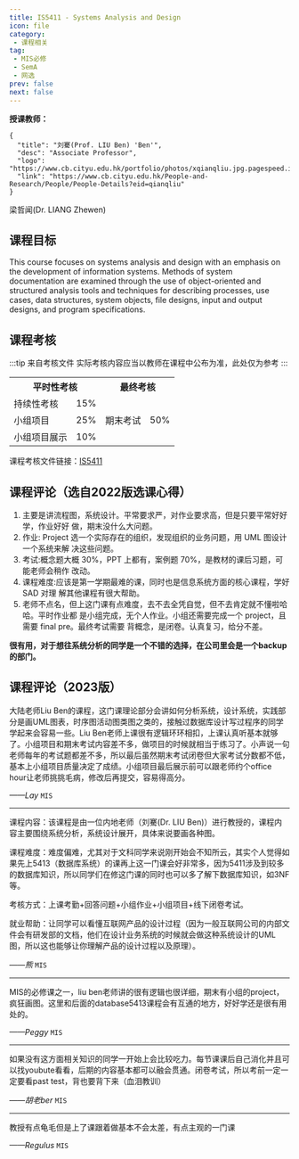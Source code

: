 ```yaml
---
title: IS5411 - Systems Analysis and Design
icon: file
category: 
 - 课程相关
tag:
 - MIS必修
 - SemA
 - 网选
prev: false
next: false
---
```


**授课教师：**

```card
{
  "title": "刘騫(Prof. LIU Ben) 'Ben'",
  "desc": "Associate Professor",
  "logo": "https://www.cb.cityu.edu.hk/portfolio/photos/xqianqliu.jpg.pagespeed.ic.EVGhuda5rw.webp",
  "link": "https://www.cb.cityu.edu.hk/People-and-Research/People/People-Details?eid=qianqliu"
}
```

梁哲闻(Dr. LIANG Zhewen) <Badge text="NEW" type="info" />

<!--more-->

## 课程目标

This course focuses on systems analysis and design with an emphasis on the development of information systems. Methods of system documentation are examined through the use of object-oriented and structured analysis tools and techniques for describing processes, use cases, data structures, system objects, file designs, input and output designs, and program specifications.

## 课程考核

:::tip 来自考核文件
实际考核内容应当以教师在课程中公布为准，此处仅为参考
:::

<table>
    <tr>
        <th colspan=2>
            平时性考核
        </th>
        <th colspan=2>
            最终考核
        </th>
    </tr>
    <tr>
        <td>
            持续性考核
        </td>
        <td>
            15%
        </td>
        <td rowspan=3>
            期末考试
        </td>
        <td rowspan=3>
            50%
        </td>
    </tr>
    <tr>
        <td>
            小组项目
        </td>
        <td>
            25%
        </td>
    </tr>
    <tr>
        <td>
            小组项目展示
        </td>
        <td>
            10%
        </td>
    </tr>
</table>

课程考核文件链接：[IS5411](https://www.cityu.edu.hk/catalogue/pg/202324/course/IS5411.pdf)

## 课程评论（选自2022版选课心得）

1. 主要是讲流程图，系统设计。平常要求严，对作业要求高，但是只要平常好好学，作业好好 做，期末没什么大问题。
2. 作业: Project 选一个实际存在的组织，发现组织的业务问题，用 UML 图设计一个系统来解 决这些问题。
3. 考试:概念题大概 30%，PPT 上都有，案例题 70%，是教材的课后习题，可能老师会稍作 改动。
4. 课程难度:应该是第一学期最难的课，同时也是信息系统方面的核心课程，学好 SAD 对理 解其他课程有很大帮助。
5. 老师不点名，但上这门课有点难度，去不去全凭自觉，但不去肯定就不懂啦哈哈。平时作业都 是小组完成，无个人作业。小组还需要完成一个 project，且需要 final pre。最终考试需要 背概念，是闭卷。认真复习，给分不差。

**很有用，对于想往系统分析的同学是一个不错的选择，在公司里会是一个backup的部门。**

## 课程评论（2023版）

大陆老师Liu Ben的课程，这门课理论部分会讲如何分析系统，设计系统，实践部分是画UML图表，时序图活动图类图之类的，接触过数据库设计写过程序的同学学起来会容易一些。Liu Ben老师上课很有逻辑环环相扣，上课认真听基本就够了。小组项目和期末考试内容差不多，做项目的时候就相当于练习了。小声说一句老师每年的考试题都差不多，所以最后虽然期末考试闭卷但大家考试分数都不低，基本上小组项目质量决定了成绩。小组项目最后展示前可以跟老师约个office hour让老师挑挑毛病，修改后再提交，容易得高分。

_——Lay_ `MIS`

---

课程内容：该课程是由一位内地老师（刘騫(Dr. LIU Ben)）进行教授的，课程内容主要围绕系统分析，系统设计展开，具体来说要画各种图。

课程难度：难度偏难，尤其对于文科同学来说刚开始会不知所云，其实个人觉得如果先上5413（数据库系统）的课再上这一门课会好非常多，因为5411涉及到较多的数据库知识，所以同学们在修这门课的同时也可以多了解下数据库知识，如3NF等。

考核方式：上课考勤+回答问题+小组作业+小组项目+线下闭卷考试。

就业帮助：让同学可以看懂互联网产品的设计过程（因为一般互联网公司的内部文件会有研发部的文档，他们在设计业务系统的时候就会做这种系统设计的UML图，所以这也能够让你理解产品的设计过程以及原理）。

_——熊_ `MIS`

---

MIS的必修课之一，liu ben老师讲的很有逻辑也很详细，期末有小组的project，疯狂画图。这里和后面的database5413课程会有互通的地方，好好学还是很有用处的。

_——Peggy_ `MIS`

---

如果没有这方面相关知识的同学一开始上会比较吃力。每节课课后自己消化并且可以找youbute看看，后期的内容基本都可以融会贯通。闭卷考试，所以考前一定一定要看past test，背也要背下来（血泪教训）

_——胡老ber_ `MIS`

---

教授有点龟毛但是上了课跟着做基本不会太差，有点主观的一门课

_——Regulus_ `MIS`
